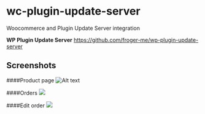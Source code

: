 # wc-plugin-update-server
Woocommerce and Plugin Update Server integration

**WP Plugin Update Server**
https://github.com/froger-me/wp-plugin-update-server

## Screenshots

####Product page
![Alt text](https://i.imgur.com/3lAIQq9.jpg)

####Orders
![](https://i.imgur.com/zT7UbQN.jpg)

####Edit order
![](https://i.imgur.com/BRbMxYv.jpg)